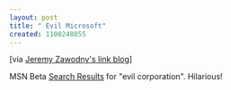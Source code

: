 ```yaml
--- 
layout: post
title: " Evil Microsoft"
created: 1100248855
---
```

[via <a href="http://jeremy.zawodny.com/linkblog/">Jeremy Zawodny's link blog</a>]

MSN Beta <a href="http://beta.search.msn.com/results.aspx?q=evil+corporation&FORM=QBHP">Search Results</a> for "evil corporation". Hilarious!
